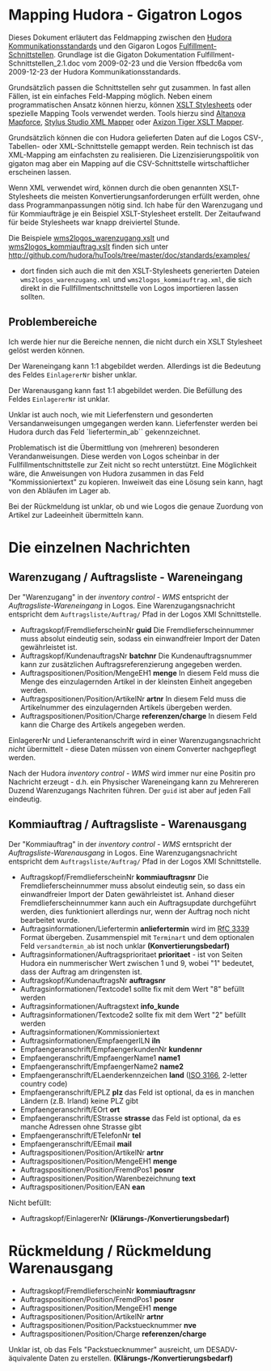 # Mapping Hudora - Gigatron Logos

Dieses Dokument erläutert das Feldmapping zwischen den [Hudora
Kommunikationsstandards][hudorastd] und den Gigaron Logos
[Fulfillment-Schnittstellen][fullfillmentstd]. Grundlage ist die Gigaton
Dokumentation Fulfillment-Schnittstellen_2.1.doc vom 2009-02-23 und die
Version ffbedc6a vom 2009-12-23 der Hudora Kommunikationsstandards.

[fullfillmentstd]: https://docs.google.com/fileview?id=0B7xPOoNiQG1oMjU3YTkwNmUtMWVjOS00MGNiLTg5ZjEtMzk2ZjM4ZGI5MmEw&hl=de
[hudorastd]: http://github.com/hudora/huTools/tree/master/doc/standards/

Grundsätzlich passen die Schnittstellen sehr gut zusammen. In fast allen
Fällen, ist ein einfaches Feld-Mapping möglich. Neben einem programmatischen
Ansatz können hierzu, können [XSLT Stylesheets][xslt] oder spezielle Mapping
Tools verwendet werden. Tools hierzu sind [Altanova Mapforce][mapforce],
[Stylus Studio XML Mapper][stylusstudio] oder
[Axizon Tiger XSLT Mapper][tiger].

[xslt]: http://de.wikipedia.org/wiki/XSL_Transformation
[mapforce]: http://www.altova.com/mapforce/
[stylusstudio]: http://www.stylusstudio.com/xml_mapper_screenshot.html
[tiger]: http://www.axizon.com/

Grundsätzlich können die con Hudora gelieferten Daten auf die Logos
CSV-, Tabellen- oder XML-Schnittstelle gemappt werden. Rein technisch ist
das XML-Mapping am einfachsten zu realisieren. Die Lizenzisierungspolitik
von gigaton mag aber ein Mapping auf die CSV-Schnittstelle wirtschaftlicher
erscheinen lassen.

Wenn XML verwendet wird, können durch die oben genannten XSLT-Stylesheets
die meisten Konvertierungsanforderungen erfüllt werden, ohne dass
Programmanpassungen nötig sind. Ich habe für den Warenzugang und für
Kommiaufträge je ein Beispiel XSLT-Stylesheet erstellt. Der Zeitaufwand für
beide Stylesheets war knapp dreiviertel Stunde.

Die Beispiele [wms2logos_warenzugang.xslt][wms2logos_warenzugang.xslt]
und [wms2logos_kommiauftrag.xslt][wms2logos_kommiauftrag.xslt]
finden sich unter http://github.com/hudora/huTools/tree/master/doc/standards/examples/
- dort finden sich auch die mit den XSLT-Stylesheets generierten Dateien
`wms2logos_warenzugang.xml` und `wms2logos_kommiauftrag.xml`, die sich
direkt in die Fullfillmentschnittstelle von Logos importieren lassen sollten.

[wms2logos_warenzugang.xslt]: http://github.com/hudora/huTools/blob/master/doc/standards/examples/wms2logos_warenzugang.xslt
[wms2logos_kommiauftrag.xslt]: http://github.com/hudora/huTools/blob/master/doc/standards/examples/wms2logos_kommiauftrag.xslt

## Problembereiche

Ich werde hier nur die Bereiche nennen, die nicht durch ein XSLT Stylesheet
gelöst werden können.

Der Wareneingang kann 1:1 abgebildet werden. Allerdings ist die Bedeutung des
Feldes `EinlagererNr` bisher unklar.

Der Warenausgang kann fast 1:1 abgebildet werden. Die Befüllung des Feldes
`EinlagererNr` ist unklar.

Unklar ist auch noch, wie mit Lieferfenstern und gesonderten
Versandanweisungen umgegangen werden kann. Lieferfenster werden bei Hudora
durch das Feld `liefertermin_ab`` gekennzeichnet.

Problematisch ist die Übermittlung von (mehreren) besonderen
Verandanweisungen. Diese werden von Logos scheinbar in der
Fullfillmentschnittstelle zur Zeit nicht so recht unterstützt. Eine
Möglichkeit wäre, die Anweisungen von Hudora zusammen in das Feld
"Kommissioniertext" zu kopieren. Inweiweit das eine Lösung sein kann,
hagt von den Abläufen im Lager ab.

Bei der Rückmeldung ist unklar, ob und wie Logos die genaue Zuordung von
Artikel zur Ladeeinheit übermitteln kann.

# Die einzelnen Nachrichten

## Warenzugang / Auftragsliste - Wareneingang

Der "Warenzugang" in der *inventory control - WMS* entspricht der
*Auftragsliste-Wareneingang* in Logos. Eine Warenzugangsnachricht entspricht
dem `Auftragsliste/Auftrag/` Pfad in der Logos XMl Schnittstelle.

* Auftragskopf/FremdlieferscheinNr **guid** Die Fremdlieferscheinnummer muss
  absolut eindeutig sein, sodass ein einwandfreier Import der Daten
  gewährleistet ist. 
* Auftragskopf/KundenauftragsNr **batchnr** Die Kundenauftragsnummer kann zur
  zusätzlichen Auftragsreferenzierung angegeben werden.
* Auftragspositionen/Position/MengeEH1 **menge** In diesem Feld muss die
  Menge des einzulagernden Artikel in der kleinsten Einheit angegeben werden.
* Auftragspositionen/Position/ArtikelNr **artnr** In diesem Feld muss die
  Artikelnummer des einzulagernden Artikels übergeben werden. 
* Auftragspositionen/Position/Charge  **referenzen/charge** In diesem Feld
  kann die Charge des Artikels angegeben werden. 

EinlagererNr und Lieferantenanschrift wird in einer Warenzugangsnachricht
*nicht* übermittelt - diese Daten müssen von einem Converter nachgepflegt
werden.

Nach der Hudora *inventory control - WMS* wird immer nur eine Positin pro
Nachricht erzeugt - d.h. ein Physischer Wareneingang kann zu Mehrereren Duzend
Warenzugangs Nachriten führen. Der `guid` ist aber auf jeden Fall eindeutig.


## Kommiauftrag / Auftragsliste - Warenausgang

Der "Kommiauftrag" in der *inventory control - WMS* erntspricht der
*Auftragsliste-Warenausgang* in Logos. Eine Warenzugangsnachricht entspricht
dem `Auftragsliste/Auftrag/` Pfad in der Logos XMl Schnittstelle.

* Auftragskopf/FremdlieferscheinNr **kommiauftragsnr** Die
  Fremdlieferscheinnummer muss absolut eindeutig sein, so dass ein
  einwandfreier Import der Daten gewährleistet ist. Anhand dieser
  Fremdlieferscheinnummer kann auch ein Auftragsupdate durchgeführt werden,
  dies funktioniert allerdings nur, wenn der Auftrag noch nicht bearbeitet
  wurde. 
* Auftragsinformationen/Liefertermin **anliefertermin** wird im 
  [RfC 3339][rfc3339]
  Format übergeben. Zusammenspiel mit `Terminart` und dem optionalen Feld
  `versandtermin_ab` ist noch unklar **(Konvertierungsbedarf)**
* Auftragsinformationen/Auftragsprioritaet **prioritaet** - ist von Seiten
  Hudora ein nummerischer Wert zwischen 1 und 9, wobei "1" bedeutet, dass
  der Auftrag am dringensten ist.
* Auftragskopf/KundenauftragsNr **auftragsnr**
* Auftragsinformationen/Textcode1 sollte fix mit dem Wert "8" befüllt
  werden
* Auftragsinformationen/Auftragstext **info_kunde**
* Auftragsinformationen/Textcode2 sollte fix mit dem Wert "2" befüllt
  werden
* Auftragsinformationen/Kommissioniertext 
* Auftragsinformationen/EmpfaengerILN **iln**
* Empfaengeranschrift/EmpfaengerkundenNr **kundennr**
* Empfaengeranschrift/EmpfaengerName1 **name1**
* Empfaengeranschrift/EmpfaengerName2 **name2** 
* Empfaengeranschrift/ELaenderkennzeichen **land** ([ISO 3166][iso3166],
  2-letter country code)
* Empfaengeranschrift/EPLZ **plz** das Feld ist optional, da es in manchen
  Ländern (z.B. Irland) keine PLZ gibt
* Empfaengeranschrift/EOrt **ort**
* Empfaengeranschrift/EStrasse **strasse** das Feld ist optional, da es manche
  Adressen ohne Strasse gibt
* Empfaengeranschrift/ETelefonNr **tel**
* Empfaengeranschrift/EEmail **mail**
* Auftragspositionen/Position/ArtikelNr **artnr**
* Auftragspositionen/Position/MengeEH1 **menge**
* Auftragspositionen/Position/FremdPos1 **posnr**
* Auftragspositionen/Position/Warenbezeichnung **text**
* Auftragspositionen/Position/EAN **ean**

[rfc3339]: http://www.faqs.org/rfcs/rfc3339.html
[iso3166]: http://en.wikipedia.org/wiki/ISO_3166-1_alpha-2

Nicht befüllt:

* Auftragskopf/EinlagererNr **(Klärungs-/Konvertierungsbedarf)**


# Rückmeldung / Rückmeldung Warenausgang 

* Auftragskopf/FremdlieferscheinNr **kommiauftragsnr**
* Auftragspositionen/Position/FremdPos1 **posnr**
* Auftragspositionen/Position/MengeEH1 **menge**
* Auftragspositionen/Position/ArtikelNr **artnr**
* Auftragspositionen/Position/Packstuecknummer **nve**
* Auftragspositionen/Position/Charge **referenzen/charge**

Unklar ist, ob das Fels "Packstuecknummer" ausreicht, um DESADV-äquivalente
Daten zu erstellen. **(Klärungs-/Konvertierungsbedarf)**